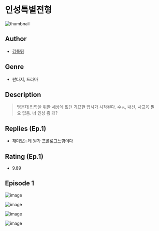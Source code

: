 # 인성특별전형
![thumbnail](https://image-comic.pstatic.net/user_contents_data/challenge_comic/2023/05/24/upload_3990812913620443445_480x623.jpeg)

## Author
- [김툭튀](https://comic.naver.com/artistTitle?id=366988)

## Genre
- 판타지, 드라마

## Description
> 명문대 입학을 위한 세상에 없던 기묘한 입시가 시작된다. 수능, 내신, 사교육 필요 없음. 너 인성 좀 돼?

## Replies (Ep.1)
- 재미있는데 뭔가 프롤로그느낌이다

## Rating (Ep.1)
- 9.89

## Episode 1
![image](https://image-comic.pstatic.net/user_contents_data/challenge_comic/2023/05/24/366988/upload_7220740684321927728.jpeg)

![image](https://image-comic.pstatic.net/user_contents_data/challenge_comic/2023/05/24/366988/upload_7089573337409795683.jpeg)

![image](https://image-comic.pstatic.net/user_contents_data/challenge_comic/2023/05/24/366988/upload_7089336761232667492.jpeg)

![image](https://image-comic.pstatic.net/user_contents_data/challenge_comic/2023/05/24/366988/upload_3919875919550232880.jpeg)
